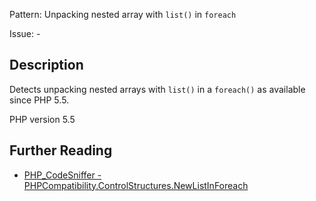 Pattern: Unpacking nested array with `list()` in `foreach`

Issue: -

## Description

Detects unpacking nested arrays with `list()` in a `foreach()` as available since PHP 5.5.

PHP version 5.5

## Further Reading

* [PHP_CodeSniffer - PHPCompatibility.ControlStructures.NewListInForeach](https://github.com/PHPCompatibility/PHPCompatibility/tree/develop/PHPCompatibility/Sniffs/ControlStructures/NewListInForeachSniff.php)